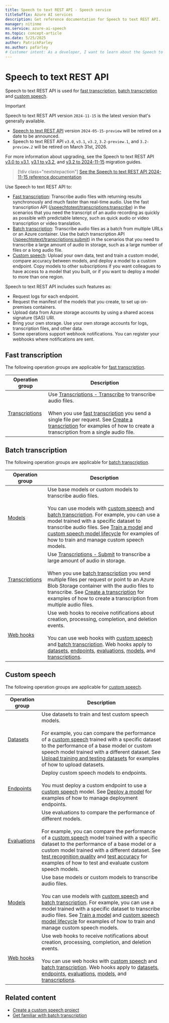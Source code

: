 ```yaml
---
title: Speech to text REST API - Speech service
titleSuffix: Azure AI services
description: Get reference documentation for Speech to text REST API.
manager: nitinme
ms.service: azure-ai-speech
ms.topic: concept-article
ms.date: 5/25/2025
author: PatrickFarley
ms.author: pafarley
# Customer intent: As a developer, I want to learn about the Speech to text REST API.
---
```


# Speech to text REST API

Speech to text REST API is used for [fast transcription](fast-transcription-create.md), [batch transcription](batch-transcription.md) and [custom speech](custom-speech-overview.md). 

> [!IMPORTANT]
> Speech to text REST API version `2024-11-15` is the latest version that's generally available. 
> - [Speech to text REST API](rest-speech-to-text.md) version `2024-05-15-preview` will be retired on a date to be announced. 
> - Speech to text REST API `v3.0`, `v3.1`, `v3.2`, `3.2-preview.1`, and `3.2-preview.2` will be retired on March 31st, 2026. 
> 
> For more information about upgrading, see the Speech to text REST API [v3.0 to v3.1](migrate-v3-0-to-v3-1.md), [v3.1 to v3.2](migrate-v3-1-to-v3-2.md), and [v3.2 to 2024-11-15](migrate-2024-11-15.md) migration guides.

> [!div class="nextstepaction"]
> [See the Speech to text REST API 2024-11-15 reference documentation](/rest/api/speechtotext/operation-groups?view=rest-speechtotext-2024-11-15&preserve-view=true)

Use Speech to text REST API to:

- [Fast transcription](fast-transcription-create.md): Transcribe audio files with returning results synchronously and much faster than real-time audio. Use the fast transcription API ([/speechtotext/transcriptions:transcribe](/rest/api/speechtotext/transcriptions/transcribe)) in the scenarios that you need the transcript of an audio recording as quickly as possible with predictable latency, such as quick audio or video transcription or video translation.
- [Batch transcription](batch-transcription.md): Transcribe audio files as a batch from multiple URLs or an Azure container. Use the batch transcription API ([/speechtotext/transcriptions:submit](/rest/api/speechtotext/transcriptions/submit)) in the scenarios that you need to transcribe a large amount of audio in storage, such as a large number of files or a long audio file. 
- [Custom speech](custom-speech-overview.md): Upload your own data, test and train a custom model, compare accuracy between models, and deploy a model to a custom endpoint. Copy models to other subscriptions if you want colleagues to have access to a model that you built, or if you want to deploy a model to more than one region.

Speech to text REST API includes such features as:
- Request logs for each endpoint.
- Request the manifest of the models that you create, to set up on-premises containers.
- Upload data from Azure storage accounts by using a shared access signature (SAS) URI.
- Bring your own storage. Use your own storage accounts for logs, transcription files, and other data.
- Some operations support webhook notifications. You can register your webhooks where notifications are sent.

## Fast transcription

The following operation groups are applicable for [fast transcription](fast-transcription-create.md).

| Operation group | Description |
|---------|---------|
| [Transcriptions](/rest/api/speechtotext/transcriptions) | Use [Transcriptions - Transcribe](/rest/api/speechtotext/transcriptions/transcribe) to transcribe audio files.<br/><br/>When you use [fast transcription](fast-transcription-create.md) you send a single file per request. See [Create a transcription](fast-transcription-create.md?pivots=rest-api) for examples of how to create a transcription from a single audio file. |

## Batch transcription

The following operation groups are applicable for [batch transcription](batch-transcription.md).

| Operation group | Description |
|---------|---------|
| [Models](/rest/api/speechtotext/models) | Use base models or custom models to transcribe audio files.<br/><br/>You can use models with [custom speech](custom-speech-overview.md) and [batch transcription](batch-transcription.md). For example, you can use a model trained with a specific dataset to transcribe audio files. See [Train a model](how-to-custom-speech-train-model.md?pivots=rest-api) and [custom speech model lifecycle](how-to-custom-speech-model-and-endpoint-lifecycle.md?pivots=rest-api) for examples of how to train and manage custom speech models. |
| [Transcriptions](/rest/api/speechtotext/transcriptions) | Use [Transcriptions - Submit](/rest/api/speechtotext/transcriptions/submit) to transcribe a large amount of audio in storage.<br/><br/>When you use [batch transcription](batch-transcription.md) you send multiple files per request or point to an Azure Blob Storage container with the audio files to transcribe. See [Create a transcription](batch-transcription-create.md?pivots=rest-api) for examples of how to create a transcription from multiple audio files. |
| [Web hooks](/rest/api/speechtotext/web-hooks) | Use web hooks to receive notifications about creation, processing, completion, and deletion events.<br/><br/>You can use web hooks with [custom speech](custom-speech-overview.md) and [batch transcription](batch-transcription.md). Web hooks apply to [datasets](/rest/api/speechtotext/datasets), [endpoints](/rest/api/speechtotext/endpoints), [evaluations](/rest/api/speechtotext/evaluations), [models](/rest/api/speechtotext/models), and [transcriptions](/rest/api/speechtotext/transcriptions). |

## Custom speech

The following operation groups are applicable for [custom speech](custom-speech-overview.md). 

| Operation group | Description |
|---------|---------|
| [Datasets](/rest/api/speechtotext/datasets) | Use datasets to train and test custom speech models.<br/><br/>For example, you can compare the performance of a [custom speech](custom-speech-overview.md) trained with a specific dataset to the performance of a base model or custom speech model trained with a different dataset. See [Upload training and testing datasets](how-to-custom-speech-upload-data.md?pivots=rest-api) for examples of how to upload datasets. |
| [Endpoints](/rest/api/speechtotext/endpoints) | Deploy custom speech models to endpoints.<br/><br/>You must deploy a custom endpoint to use a [custom speech](custom-speech-overview.md) model. See [Deploy a model](how-to-custom-speech-deploy-model.md?pivots=rest-api) for examples of how to manage deployment endpoints.  |
| [Evaluations](/rest/api/speechtotext/evaluations) | Use evaluations to compare the performance of different models.<br/><br/>For example, you can compare the performance of a [custom speech](custom-speech-overview.md) model trained with a specific dataset to the performance of a base model or a custom model trained with a different dataset. See [test recognition quality](how-to-custom-speech-inspect-data.md?pivots=rest-api) and [test accuracy](how-to-custom-speech-evaluate-data.md?pivots=rest-api) for examples of how to test and evaluate custom speech models. |
| [Models](/rest/api/speechtotext/models) | Use base models or custom models to transcribe audio files.<br/><br/>You can use models with [custom speech](custom-speech-overview.md) and [batch transcription](batch-transcription.md). For example, you can use a model trained with a specific dataset to transcribe audio files. See [Train a model](how-to-custom-speech-train-model.md?pivots=rest-api) and [custom speech model lifecycle](how-to-custom-speech-model-and-endpoint-lifecycle.md?pivots=rest-api) for examples of how to train and manage custom speech models. |
| [Web hooks](/rest/api/speechtotext/web-hooks) | Use web hooks to receive notifications about creation, processing, completion, and deletion events.<br/><br/>You can use web hooks with [custom speech](custom-speech-overview.md) and [batch transcription](batch-transcription.md). Web hooks apply to [datasets](/rest/api/speechtotext/datasets), [endpoints](/rest/api/speechtotext/endpoints), [evaluations](/rest/api/speechtotext/evaluations), [models](/rest/api/speechtotext/models), and [transcriptions](/rest/api/speechtotext/transcriptions). |

## Related content

- [Create a custom speech project](how-to-custom-speech-create-project.md)
- [Get familiar with batch transcription](batch-transcription.md)

